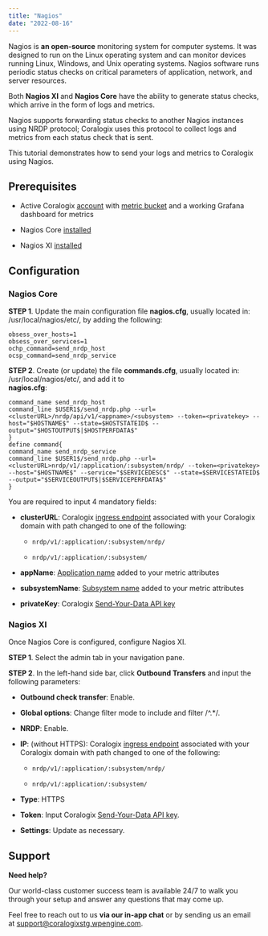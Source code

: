 ```yaml
---
title: "Nagios"
date: "2022-08-16"
---
```


Nagios is **an open-source** monitoring system for computer systems. It was designed to run on the Linux operating system and can monitor devices running Linux, Windows, and Unix operating systems. Nagios software runs periodic status checks on critical parameters of application, network, and server resources.

Both **Nagios XI** and **Nagios Core** have the ability to generate status checks, which arrive in the form of logs and metrics.

Nagios supports forwarding status checks to another Nagios instances using NRDP protocol; Coralogix uses this protocol to collect logs and metrics from each status check that is sent.

This tutorial demonstrates how to send your logs and metrics to Coralogix using Nagios.

## Prerequisites

- Active Coralogix [account](https://dashboard.eu2.coralogixstg.wpengine.com/#/signup) with [metric bucket](https://coralogixstg.wpengine.com/docs/archive-s3-bucket-forever/) and a working Grafana dashboard for metrics

- Nagios Core [installed](https://assets.nagios.com/downloads/nagioscore/docs/nagioscore/4/en/quickstart.html)

- Nagios XI [installed](https://www.nagios.com/downloads/nagios-xi/?utm_campaign=cross-site&utm_source=exchange&utm_medium=banner&utm_content=scott&__hstc=118811158.a5b31732ab87aeaa21ef6552433f4375.1660212701135.1660630783080.1660632623911.6&__hssc=118811158.1.1660632623911&__hsfp=251130574)

## Configuration

### Nagios Core

**STEP 1**. Update the main configuration file **nagios.cfg**, usually located in: /usr/local/nagios/etc/, by adding the following:

```
obsess_over_hosts=1
obsess_over_services=1
ochp_command=send_nrdp_host
ocsp_command=send_nrdp_service
```

**STEP 2**. Create (or update) the file **commands.cfg**, usually located in: /usr/local/nagios/etc/, and add it to  
**nagios.cfg**:

```
command_name send_nrdp_host
command_line $USER1$/send_nrdp.php --url=<clusterURL>/nrdp/api/v1/<appname>/<subsystem> --token=<privatekey> --host="$HOSTNAME$" --state=$HOSTSTATEID$ --output="$HOSTOUTPUT$|$HOSTPERFDATA$"
}
define command{
command_name send_nrdp_service
command_line $USER1$/send_nrdp.php --url=<clusterURL>nrdp/v1/:application/:subsystem/nrdp/ --token=<privatekey> --host="$HOSTNAME$" --service="$SERVICEDESC$" --state=$SERVICESTATEID$ --output="$SERVICEOUTPUT$|$SERVICEPERFDATA$"
}

```

You are required to input 4 mandatory fields:

- **clusterURL**: Coralogix [ingress endpoint](https://coralogixstg.wpengine.com/docs/coralogix-endpoints/) associated with your Coralogix domain with path changed to one of the following:
    - `nrdp/v1/:application/:subsystem/nrdp/`
    
    - `nrdp/v1/:application/:subsystem/`

- **appName**: [Application name](https://coralogixstg.wpengine.com/docs/application-and-subsystem-names/) added to your metric attributes

- **subsystemName**: [Subsystem name](https://coralogixstg.wpengine.com/docs/application-and-subsystem-names/) added to your metric attributes

- **privateKey**: Coralogix [Send-Your-Data API key](https://coralogixstg.wpengine.com/docs/send-your-data-api-key/)

### Nagios XI

Once Nagios Core is configured, configure Nagios XI.

**STEP 1**. Select the admin tab in your navigation pane.

**STEP 2**. In the left-hand side bar, click **Outbound Transfers** and input the following parameters:

- **Outbound check transfer**: Enable.

- **Global options**: Change filter mode to include and filter /^.\*/.

- **NRDP**: Enable.

- **IP**: (without HTTPS): Coralogix [ingress endpoint](https://coralogixstg.wpengine.com/docs/coralogix-endpoints/) associated with your Coralogix domain with path changed to one of the following:
    
    - `nrdp/v1/:application/:subsystem/nrdp/`
    
    - `nrdp/v1/:application/:subsystem/`

- **Type**: HTTPS

- **Token**: Input Coralogix [Send-Your-Data API key](https://coralogixstg.wpengine.com/docs/send-your-data-api-key/).

- **Settings**: Update as necessary.

## **Support**

**Need help?**

Our world-class customer success team is available 24/7 to walk you through your setup and answer any questions that may come up.

Feel free to reach out to us **via our in-app chat** or by sending us an email at [support@coralogixstg.wpengine.com](mailto:support@coralogixstg.wpengine.com).
